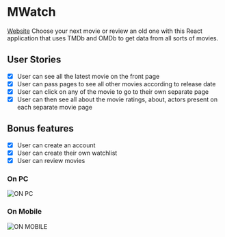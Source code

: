 # MWatch
[Website](https://mwatch-site.herokuapp.com/)
Choose your next movie or review an old one with this React application that uses TMDb and OMDb to get data from all sorts of movies.

## User Stories

-   [X] User can see all the latest movie on the front page
-   [X] User can pass pages to see all other movies according to release date
-   [X] User can click on any of the movie to go to their own separate page
-   [X] User can then see all about the movie ratings, about, actors present on each separate movie page

## Bonus features

-   [X] User can create an account
-   [X] User can create their own watchlist
-   [X] User can review movies

### On PC
![ON PC](https://user-images.githubusercontent.com/61337156/90243640-a1dc6600-de05-11ea-9f82-cb76c3e7cb85.png)

### On Mobile
![ON MOBILE](https://user-images.githubusercontent.com/61337156/90243829-f7b10e00-de05-11ea-95f4-8973f75da16b.png)
